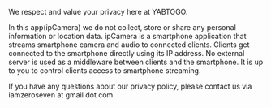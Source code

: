 We respect and value your privacy here at YABTOGO.

In this app(ipCamera) we do not collect, store or share any personal information or location data.
ipCamera is a smartphone application that streams smartphone camera and audio to connected clients. 
Clients get connected to the smartphone directly using its IP address. 
No external server is used as a middleware between clients and the smartphone. 
It is up to you to control clients access to smartphone streaming.

If you have any questions about our privacy policy, please contact us via iamzeroseven at gmail dot com.

